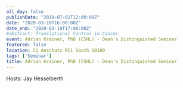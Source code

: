 ```yaml
---
all_day: false
publishDate: "2019-07-01T12:00:00Z"
date: "2020-03-10T16:00:00Z"
date_end: "2020-03-10T17:00:00Z"
#abstract: Translational Control in Cancer
event: Adrian Krainer, PhD (CSHL) - Dean's Distinguished Seminar
featured: false
location: CU Anschutz RC1 South 10100 
tags: ['Seminar']
title: Adrian Krainer, PhD (CSHL) - Dean's Distinguished Seminar
---
```

Hosts: Jay Hesselberth 

